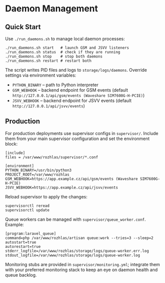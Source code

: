 # Daemon Management

## Quick Start

Use `./run_daemons.sh` to manage local daemon processes:

```
./run_daemons.sh start   # launch GSM and JSVV listeners
./run_daemons.sh status  # check if they are running
./run_daemons.sh stop    # stop both daemons
./run_daemons.sh restart # restart both
```

The script writes PID files and logs to `storage/logs/daemons`. Override
settings via environment variables:

- `PYTHON_BINARY` – path to Python interpreter
- `GSM_WEBHOOK` – backend endpoint for GSM events (default `http://127.0.0.1/api/gsm/events (Waveshare SIM7600G-H-PCIE)`)
- `JSVV_WEBHOOK` – backend endpoint for JSVV events (default `http://127.0.0.1/api/jsvv/events`)

## Production

For production deployments use supervisor configs in `supervisor/`. Include them
from your main supervisor configuration and set the environment block:

```
[include]
files = /var/www/rozhlas/supervisor/*.conf

[environment]
PYTHON_BINARY=/usr/bin/python3
PROJECT_ROOT=/var/www/rozhlas
GSM_WEBHOOK=https://app.example.cz/api/gsm/events (Waveshare SIM7600G-H-PCIE)
JSVV_WEBHOOK=https://app.example.cz/api/jsvv/events
```

Reload supervisor to apply the changes:

```
supervisorctl reread
supervisorctl update
```

Queue workers can be managed with `supervisor/queue_worker.conf`. Example:

```
[program:laravel_queue]
command=php /var/www/rozhlas/artisan queue:work --tries=3 --sleep=2
autostart=true
autorestart=true
stderr_logfile=/var/www/rozhlas/storage/logs/queue-worker.err.log
stdout_logfile=/var/www/rozhlas/storage/logs/queue-worker.log
```

Monitoring stubs are provided in `supervisor/monitoring.yml`; integrate them
with your preferred monitoring stack to keep an eye on daemon health and queue
backlog.
